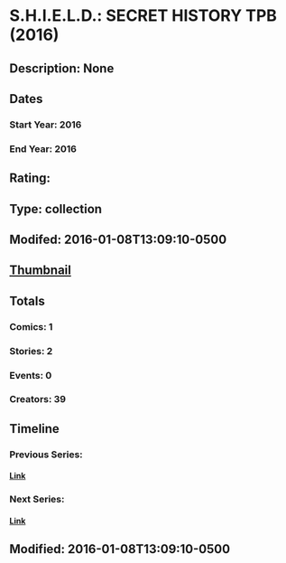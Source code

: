 # S.H.I.E.L.D.: SECRET HISTORY TPB (2016)
## Description: None
## Dates
### Start Year: 2016
### End Year: 2016
## Rating: 
## Type: collection
## Modifed: 2016-01-08T13:09:10-0500
## [Thumbnail](http://i.annihil.us/u/prod/marvel/i/mg/b/40/image_not_available.jpg)
## Totals
### Comics: 1
### Stories: 2
### Events: 0
### Creators: 39
## Timeline
### Previous Series: 
#### [Link]()
### Next Series: 
#### [Link]()
## Modified: 2016-01-08T13:09:10-0500